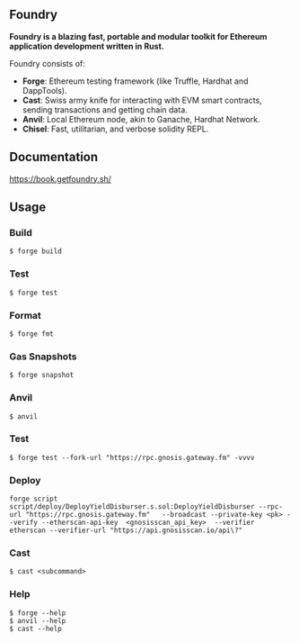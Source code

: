 ## Foundry

**Foundry is a blazing fast, portable and modular toolkit for Ethereum application development written in Rust.**

Foundry consists of:

-   **Forge**: Ethereum testing framework (like Truffle, Hardhat and DappTools).
-   **Cast**: Swiss army knife for interacting with EVM smart contracts, sending transactions and getting chain data.
-   **Anvil**: Local Ethereum node, akin to Ganache, Hardhat Network.
-   **Chisel**: Fast, utilitarian, and verbose solidity REPL.

## Documentation

https://book.getfoundry.sh/

## Usage

### Build

```shell
$ forge build
```

### Test

```shell
$ forge test
```

### Format

```shell
$ forge fmt
```

### Gas Snapshots

```shell
$ forge snapshot
```

### Anvil

```shell
$ anvil
```

### Test 

```shell 
$ forge test --fork-url "https://rpc.gnosis.gateway.fm" -vvvv 
```
### Deploy

```shell
forge script script/deploy/DeployYieldDisburser.s.sol:DeployYieldDisburser --rpc-url "https://rpc.gnosis.gateway.fm"   --broadcast --private-key <pk> --verify --etherscan-api-key  <gnosisscan_api_key>  --verifier etherscan --verifier-url "https://api.gnosisscan.io/api\?"
```

### Cast

```shell
$ cast <subcommand>
```

### Help

```shell
$ forge --help
$ anvil --help
$ cast --help
```
